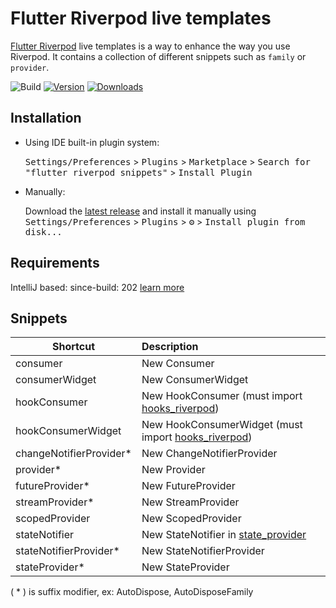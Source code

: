 # Flutter Riverpod live templates

[Flutter Riverpod](https://github.com/rrousselGit/river_pod) live templates is a way to enhance the way you use Riverpod. It contains a collection of different
snippets such as `family` or `provider`.

![Build](https://github.com/tbm98/flutter-riverpod-live-templates/workflows/Build/badge.svg)
[![Version](https://img.shields.io/jetbrains/plugin/v/14641.svg)](https://plugins.jetbrains.com/plugin/14641)
[![Downloads](https://img.shields.io/jetbrains/plugin/d/14641.svg)](https://plugins.jetbrains.com/plugin/14641)

## Installation

- Using IDE built-in plugin system:

  <kbd>Settings/Preferences</kbd> > <kbd>Plugins</kbd> > <kbd>Marketplace</kbd> > <kbd>Search for "flutter riverpod snippets"</kbd> >
  <kbd>Install Plugin</kbd>

- Manually:

  Download the [latest release](https://github.com/tbm98/flutter-riverpod-live-templates/releases/latest) and install it manually using
  <kbd>Settings/Preferences</kbd> > <kbd>Plugins</kbd> > <kbd>⚙️</kbd> > <kbd>Install plugin from disk...</kbd>

## Requirements

[Riverpod]: https://github.com/rrousselGit/river_podRiverpod
IntelliJ based: since-build: 202 [learn more](https://www.jetbrains.org/intellij/sdk/docs/basics/getting_started/build_number_ranges.html)


## Snippets

| Shortcut   |      Description      |
|----------|:-------------|
| consumer | New Consumer |
| consumerWidget | New ConsumerWidget |
| hookConsumer | New HookConsumer (must import [hooks_riverpod](https://pub.dev/packages/hooks_riverpod)) |
| hookConsumerWidget | New HookConsumerWidget (must import [hooks_riverpod](https://pub.dev/packages/hooks_riverpod)) |
| changeNotifierProvider* | New ChangeNotifierProvider |
| provider* | New Provider |
| futureProvider* | New FutureProvider |
| streamProvider* | New StreamProvider |
| scopedProvider | New ScopedProvider |
| stateNotifier | New StateNotifier in [state_provider](https://pub.dev/packages/state_notifier) |
| stateNotifierProvider* | New StateNotifierProvider |
| stateProvider* | New StateProvider |

( * ) is suffix modifier, ex: AutoDispose, AutoDisposeFamily